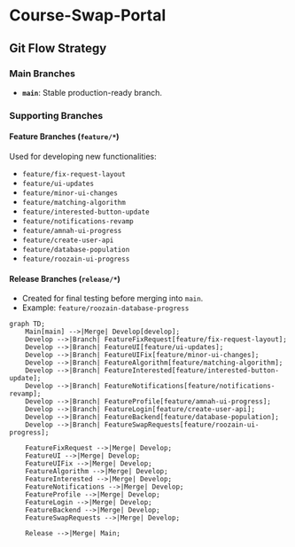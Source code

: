 # Course-Swap-Portal
##  Git Flow Strategy

### **Main Branches**
- **`main`**: Stable production-ready branch.

### **Supporting Branches**
#### **Feature Branches (`feature/*`)**
Used for developing new functionalities:
- `feature/fix-request-layout`
- `feature/ui-updates`
- `feature/minor-ui-changes`
- `feature/matching-algorithm`
- `feature/interested-button-update`
- `feature/notifications-revamp`
- `feature/amnah-ui-progress`
- `feature/create-user-api`
- `feature/database-population`
- `feature/roozain-ui-progress`

#### **Release Branches (`release/*`)**
- Created for final testing before merging into `main`.
- Example: `feature/roozain-database-progress`


```mermaid
graph TD;
    Main[main] -->|Merge| Develop[develop];
    Develop -->|Branch| FeatureFixRequest[feature/fix-request-layout];
    Develop -->|Branch| FeatureUI[feature/ui-updates];
    Develop -->|Branch| FeatureUIFix[feature/minor-ui-changes];
    Develop -->|Branch| FeatureAlgorithm[feature/matching-algorithm];
    Develop -->|Branch| FeatureInterested[feature/interested-button-update];
    Develop -->|Branch| FeatureNotifications[feature/notifications-revamp];
    Develop -->|Branch| FeatureProfile[feature/amnah-ui-progress];
    Develop -->|Branch| FeatureLogin[feature/create-user-api];
    Develop -->|Branch| FeatureBackend[feature/database-population];
    Develop -->|Branch| FeatureSwapRequests[feature/roozain-ui-progress];
    
    FeatureFixRequest -->|Merge| Develop;
    FeatureUI -->|Merge| Develop;
    FeatureUIFix -->|Merge| Develop;
    FeatureAlgorithm -->|Merge| Develop;
    FeatureInterested -->|Merge| Develop;
    FeatureNotifications -->|Merge| Develop;
    FeatureProfile -->|Merge| Develop;
    FeatureLogin -->|Merge| Develop;
    FeatureBackend -->|Merge| Develop;
    FeatureSwapRequests -->|Merge| Develop;

    Release -->|Merge| Main;
